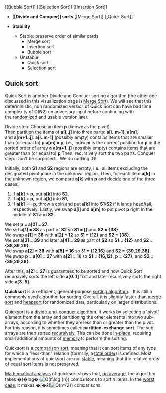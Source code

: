 
[[Bubble Sort]]
[[Selection Sort]]
[[Insertion Sort]]

- **[[Divide and Conquer]] sorts**
[[Merge Sort]]
[[Quick Sort]]

- **Stability**
	- Stable: preserve order of similar cards
		- Merge sort
		- Insertion sort
		- Bubble sort
	- Unstable
		- Quick sort
		- Selection sort

## Quick sort

Quick Sort is another Divide and Conquer sorting algorithm (the other one discussed in this visualization page is [Merge Sort](https://visualgo.net/en/sorting?slide=11)).
We will see that this deterministic, non randomized version of Quick Sort can have bad time complexity of O(**N**2) on adversary input before continuing with the [randomized](https://visualgo.net/en/sorting?slide=13) and usable version later.

Divide step: Choose an item **p** (known as the pivot)  
Then partition the items of **a[i..j]** into three parts: **a[i..m-1]**, **a[m]**, and **a[m+1..j]**.
**a[i..m-1]** (possibly empty) contains items that are smaller than (or equal to) **p**
**a[m] = p**, i.e., index **m** is the correct position for **p** in the sorted order of array **a**
**a[m+1..j]** (possibly empty) contains items that are greater than (or equal to) **p**
Then, recursively sort the two parts.
Conquer step: Don't be surprised... We do nothing :O!

Initially, both **S1** and **S2** regions are empty, i.e., all items excluding the designated pivot **p** are in the unknown region.
Then, for each item **a[k]** in the unknown region, we compare **a[k]** with **p** and decide one of the three cases:
1. If **a[k]** > **p**, put **a[k]** into **S2**,
2. If **a[k]** < **p**, put **a[k]** into **S1**,
3. If **a[k]** == **p**, throw a coin and put **a[k]** into **S1**/**S2** if it lands head/tail, respectively.
Lastly, we swap **a[i]** and **a[m]** to put pivot **p** right in the middle of **S1** and **S2**.

We set **p = a[0] = 27**.  
We set **a[1] = 38** as part of **S2** so **S1 = {}** and **S2 = {38}**.  
We swap **a[1] = 38** with **a[2] = 12** so **S1 = {12}** and **S2 = {38}**.  
We set **a[3] = 39** and later **a[4] = 29** as part of **S2** so **S1 = {12}** and **S2 = {38,39,29}**.  
We swap **a[2] = 38** with **a[5] = 16** so **S1 = {12,16}** and **S2 = {39,29,38}**.  
We swap **p = a[0] = 27** with **a[2] = 16** so **S1 = {16,12}**, **p = {27}**, and **S2 = {39,29,38}**.

  

After this, **a[2] = 27** is guaranteed to be sorted and now Quick Sort recursively sorts the left side **a[0..1]** first and later recursively sorts the right side **a[3..5]**.

**Quicksort** is an efficient, general-purpose [sorting algorithm](https://en.wikipedia.org/wiki/Sorting_algorithm "Sorting algorithm").  
It is still a commonly used algorithm for sorting. Overall, it is slightly faster than [merge sort](https://en.wikipedia.org/wiki/Merge_sort "Merge sort") and [heapsort](https://en.wikipedia.org/wiki/Heapsort "Heapsort") for randomized data, particularly on larger distributions.

Quicksort is a [divide-and-conquer algorithm](https://en.wikipedia.org/wiki/Divide-and-conquer_algorithm "Divide-and-conquer algorithm"). It works by selecting a 'pivot' element from the array and partitioning the other elements into two sub-arrays, according to whether they are less than or greater than the pivot. For this reason, it is sometimes called **partition-exchange sort**.
The sub-arrays are then sorted [recursively](https://en.wikipedia.org/wiki/Recursion_(computer_science) "Recursion (computer science)"). This can be done [in-place](https://en.wikipedia.org/wiki/In-place_algorithm "In-place algorithm"), requiring small additional amounts of [memory](https://en.wikipedia.org/wiki/Main_memory "Main memory") to perform the sorting.

Quicksort is a [comparison sort](https://en.wikipedia.org/wiki/Comparison_sort "Comparison sort"), meaning that it can sort items of any type for which a "less-than" relation (formally, a [total order](https://en.wikipedia.org/wiki/Total_order "Total order")) is defined. Most implementations of quicksort are not [stable](https://en.wikipedia.org/wiki/Sorting_algorithm#Stability "Sorting algorithm"), meaning that the relative order of equal sort items is not preserved.

[Mathematical analysis](https://en.wikipedia.org/wiki/Analysis_of_algorithms "Analysis of algorithms") of quicksort shows that, [on average](https://en.wikipedia.org/wiki/Best,_worst_and_average_case "Best, worst and average case"), the algorithm takes �(�log⁡�)![O(n\log {n})](https://wikimedia.org/api/rest_v1/media/math/render/svg/8b5ea2d55d8c31feb17ce14f35da4c93f94982b3) comparisons to sort _n_ items. In the [worst case](https://en.wikipedia.org/wiki/Best,_worst_and_average_case "Best, worst and average case"), it makes �(�2)![O(n^{2})](https://wikimedia.org/api/rest_v1/media/math/render/svg/6cd9594a16cb898b8f2a2dff9227a385ec183392) comparisons.